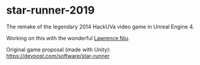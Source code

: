 # star-runner-2019
The remake of the legendary 2014 HackUVa video game in Unreal Engine 4.

Working on this with the wonderful [Lawrence Niu](https://github.com/Lancewiu).

Original game proposal (made with Unity): https://devpost.com/software/star-runner


